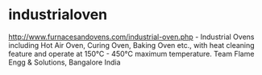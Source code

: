 industrialoven
==============

http://www.furnacesandovens.com/industrial-oven.php - Industrial Ovens including Hot Air Oven, Curing Oven, Baking Oven etc., with heat cleaning feature and operate at 150°C - 450°C maximum temperature. Team Flame Engg &amp; Solutions, Bangalore India
